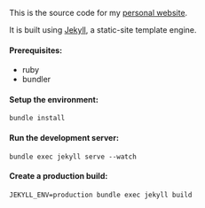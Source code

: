 This is the source code for my [personal website](https://jgefroh.com).

It is built using [Jekyll](https://jekyllrb.com/), a static-site template engine.

#### Prerequisites:
* ruby 
* bundler

#### Setup the environment:
`bundle install`

#### Run the development server:
`bundle exec jekyll serve --watch`

#### Create a production build:
`JEKYLL_ENV=production bundle exec jekyll build`
